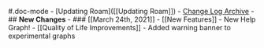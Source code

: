#.doc-mode
    - [Updating Roam]([[Updating Roam]])
    - [Change Log Archive](https://roamresearch.com/#/app/help-archive/page/dxTi-iUs2)
    - ## **New Changes**
    - ### [[March 24th, 2021]]
        - [[New Features]]
            - New Help Graph!
        - [[Quality of Life Improvements]]
            - Added warning banner to experimental graphs
